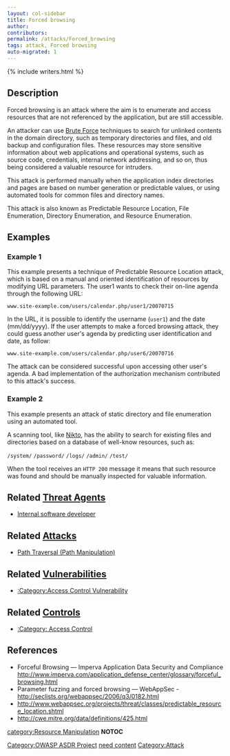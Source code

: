 ```yaml
---
layout: col-sidebar
title: Forced browsing
author:
contributors:
permalink: /attacks/Forced_browsing
tags: attack, Forced browsing
auto-migrated: 1
---
```


{% include writers.html %}

## Description

Forced browsing is an attack where the aim is to enumerate and access
resources that are not referenced by the application, but are still
accessible.

An attacker can use [Brute Force](Brute_force_attack "wikilink")
techniques to search for unlinked contents in the domain directory, such
as temporary directories and files, and old backup and configuration
files. These resources may store sensitive information about web
applications and operational systems, such as source code, credentials,
internal network addressing, and so on, thus being considered a valuable
resource for intruders.

This attack is performed manually when the application index directories
and pages are based on number generation or predictable values, or using
automated tools for common files and directory names.

This attack is also known as Predictable Resource Location, File
Enumeration, Directory Enumeration, and Resource Enumeration.

## Examples

### Example 1

This example presents a technique of Predictable Resource Location
attack, which is based on a manual and oriented identification of
resources by modifying URL parameters. The user1 wants to check their
on-line agenda through the following URL:

` www.site-example.com/users/calendar.php/user1/20070715 `

In the URL, it is possible to identify the username (`user1`) and
the date (mm/dd/yyyy). If the user attempts to make a forced browsing
attack, they could guess another user's agenda by predicting user
identification and date, as follow:

` www.site-example.com/users/calendar.php/user6/20070716 `

The attack can be considered successful upon accessing other user's
agenda. A bad implementation of the authorization mechanism contributed
to this attack's success.

### Example 2

This example presents an attack of static directory and file enumeration
using an automated tool.

A scanning tool, like [Nikto](http://www.cirt.net/code/nikto.shtml), has
the ability to search for existing files and directories based on a
database of well-know resources, such as:

`/system/`
`/password/`
`/logs/`
`/admin/`
`/test/`

When the tool receives an `HTTP 200` message it means that such
resource was found and should be manually inspected for valuable
information.

## Related [Threat Agents](Threat_Agents "wikilink")

- [Internal software
  developer](Internal_software_developer "wikilink")

## Related [Attacks](https://owasp.org/www-community/attacks/)

- [Path Traversal (Path Manipulation)](Path_Traversal "wikilink")

## Related [Vulnerabilities](https://owasp.org/www-community/vulnerabilities/)

- [:Category:Access Control
  Vulnerability](:Category:Access_Control_Vulnerability "wikilink")

## Related [Controls](https://owasp.org/www-community/controls/)

- [:Category: Access Control](:Category:_Access_Control "wikilink")

## References

- Forceful Browsing — Imperva Application Data Security and
  Compliance
  <http://www.imperva.com/application_defense_center/glossary/forceful_browsing.html>
- Parameter fuzzing and forced browsing — WebAppSec -
  <http://seclists.org/webappsec/2006/q3/0182.html>
- <http://www.webappsec.org/projects/threat/classes/predictable_resource_location.shtml>
- <http://cwe.mitre.org/data/definitions/425.html>

[category:Resource
Manipulation](category:Resource_Manipulation "wikilink") **NOTOC**

[Category:OWASP ASDR Project](Category:OWASP_ASDR_Project "wikilink")
[need content](Category:FIXME "wikilink")
[Category:Attack](Category:Attack "wikilink")
